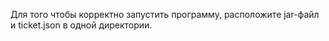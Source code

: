 Для того чтобы корректно запустить программу, расположите jar-файл и ticket.json в одной директории.
